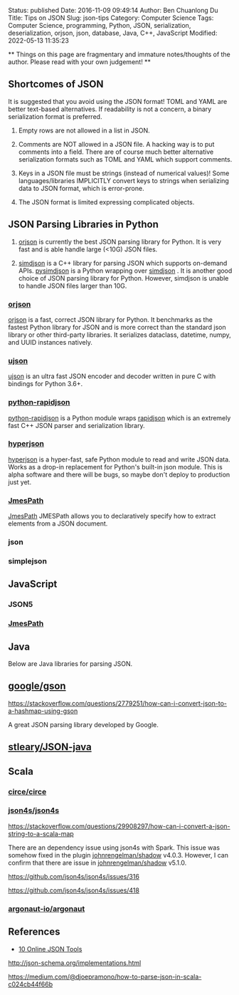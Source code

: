 Status: published
Date: 2016-11-09 09:49:14
Author: Ben Chuanlong Du
Title: Tips on JSON
Slug: json-tips
Category: Computer Science
Tags: Computer Science, programming, Python, JSON, serialization, deserialization, orjson, json, database, Java, C++, JavaScript
Modified: 2022-05-13 11:35:23

**
Things on this page are
fragmentary and immature notes/thoughts of the author.
Please read with your own judgement!
**

## Shortcomes of JSON

It is suggested that you avoid using the JSON format!
TOML and YAML are better text-based alternatives.
If readability is not a concern,
a binary serialization format is preferred.

1. Empty rows are not allowed in a list in JSON.

2. Comments are NOT allowed in a JSON file.
    A hacking way is to put comments into a field.
    There are of course much better alternative serialization formats
    such as TOML and YAML which support comments.

3. Keys in a JSON file must be strings (instead of numerical values)!
    Some languages/libraries IMPLICITLY convert keys to strings
    when serializing data to JSON format,
    which is error-prone.

4. The JSON format is limited expressing complicated objects.

## JSON Parsing Libraries in Python

1. [orjson](https://github.com/ijl/orjson) 
    is currently the best JSON parsing library for Python.
    It is very fast and is able handle large (<10G) JSON files.

2. [simdjson](https://github.com/simdjson/simdjson)
    is a C++ library for parsing JSON 
    which supports on-demand APIs. 
    [pysimdjson](https://github.com/TkTech/pysimdjson)
    is a Python wrapping over 
    [simdjson](https://github.com/simdjson/simdjson)
    .
    It is another good choice of JSON parsing library for Python.
    However, 
    simdjson is unable to handle JSON files larger than 10G.


### [orjson](https://github.com/ijl/orjson) 
[orjson](https://github.com/ijl/orjson) 
is a fast, correct JSON library for Python. 
It benchmarks as the fastest Python library for JSON 
and is more correct than the standard json library or other third-party libraries. 
It serializes dataclass, datetime, numpy, and UUID instances natively.

### [ujson](https://github.com/ultrajson/ultrajson)
[ujson](https://github.com/ultrajson/ultrajson)
is an ultra fast JSON encoder and decoder written in pure C with bindings for Python 3.6+.

### [python-rapidjson](https://github.com/python-rapidjson/python-rapidjson)
[python-rapidjson](https://github.com/python-rapidjson/python-rapidjson)
is a Python module wraps 
[rapidjson](https://github.com/Tencent/rapidjson)
which is an extremely fast C++ JSON parser and serialization library.

### [hyperjson](https://github.com/mre/hyperjson)
[hyperjson](https://github.com/mre/hyperjson)
is a hyper-fast, safe Python module to read and write JSON data. 
Works as a drop-in replacement for Python's built-in json module. 
This is alpha software and there will be bugs, 
so maybe don't deploy to production just yet.

### [JmesPath](https://github.com/jmespath/jmespath.py)
[JmesPath](https://github.com/jmespath/jmespath.py)
JMESPath allows you to declaratively specify how to extract elements from a JSON document.

### json

### simplejson

## JavaScript

### JSON5

### [JmesPath](https://github.com/jmespath/jmespath.js)

## Java

Below are Java libraries for parsing JSON.

## [google/gson](https://github.com/google/gson)

https://stackoverflow.com/questions/2779251/how-can-i-convert-json-to-a-hashmap-using-gson

A great JSON parsing library developed by Google.

## [stleary/JSON-java](https://github.com/stleary/JSON-java)

## Scala

### [circe/circe](https://github.com/circe/circe)

### [json4s/json4s](https://github.com/json4s/json4s)

https://stackoverflow.com/questions/29908297/how-can-i-convert-a-json-string-to-a-scala-map

There are an dependency issue using json4s with Spark. 
This issue was somehow fixed in the plugin 
[johnrengelman/shadow](https://github.com/johnrengelman/shadow) v4.0.3.
However, 
I can confirm that there are issue in 
[johnrengelman/shadow](https://github.com/johnrengelman/shadow) v5.1.0.


https://github.com/json4s/json4s/issues/316

https://github.com/json4s/json4s/issues/418

### [argonaut-io/argonaut](https://github.com/argonaut-io/argonaut)

## References

- [10 Online JSON Tools](http://www.jquery4u.com/json/10-online-json-tools/)

http://json-schema.org/implementations.html

https://medium.com/@djoepramono/how-to-parse-json-in-scala-c024cb44f66b

